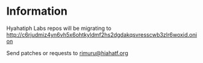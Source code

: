 # Information

Hyahatiph Labs repos will be migrating to http://c6rjudmiz4yn6vh5x6ohtkyldmf2hs2dgdakqsvresscwb3zlr6woxid.onion

Send patches or requests to rimuru@hiahatf.org
